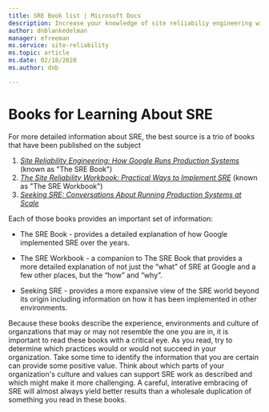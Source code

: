 ```yaml
---
title: SRE Book list | Microsoft Docs
description: Increase your knowledge of site reliiabiliy engineering with these books
author: dnblankedelman
manager: efreeman
ms.service: site-reliability
ms.topic: article
ms.date: 02/18/2020
ms.author: dnb

---
```

# Books for Learning About SRE

For more detailed information about SRE, the best source is a trio of books that have been published on the subject

1. [_Site Reliability Engineering: How Google Runs Production Systems_](https://shop.oreilly.com/product/0636920041528.do) (known as "The SRE Book")
1. [_The Site Reliability Workbook: Practical Ways to Implement SRE_](https://shop.oreilly.com/product/0636920132448.do) (known as "The SRE Workbook")
1. [_Seeking SRE: Conversations About Running Production Systems at Scale_](https://shop.oreilly.com/product/0636920063964.do)

Each of those books provides an important set of information:

- The SRE Book - provides a detailed explanation of how Google implemented SRE over the years.

- The SRE Workbook - a companion to The SRE Book that provides a more detailed explanation of not just the “what” of SRE at Google and a few other places, but the “how” and “why”.

- Seeking SRE - provides a more expansive view of the SRE world beyond its origin including information on how it has been implemented in other environments.

Because these books describe the experience, environments and culture of organzations that may or may not resemble the one you are in, it is important to read these books with a critical eye. As you read, try to determine which practices would or would not succeed in your organization. Take some time to identify the information that you are certain can provide some positive value. Think about which parts of your organization's culture and values can support SRE work as described and which might make it more challenging. A careful, interative embracing of SRE will almost always yield better results than a wholesale duplication of something you read in these books.
